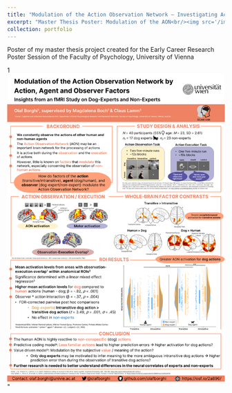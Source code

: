 ```yaml
---
title: "Modulation of the Action Observation Network – Investigating Action, Agent and Observer Factors in an fMRI Study"
excerpt: "Master Thesis Poster: Modulation of the AON<br/><img src='/images/Borghi_AON_Poster_A0_portrait.png'>"
collection: portfolio
---
```


Poster of my master thesis project created for the Early Career Research Poster Session of the Faculty of Psychology, University of Vienna

1<br/><img src='/images/Borghi_AON_Poster_A0_portrait.png'>"
